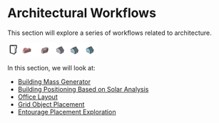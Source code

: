 # Architectural Workflows

This section will explore a series of workflows related to architecture.

<img src="../../assets/sample/workflows1.png" style="width:200px;"/>

In this section, we will look at: 

* [Building Mass Generator](04-02-01_building-mass-generator.md)
* [Building Positioning Based on Solar Analysis](04-02-02_building-positioning-based-on-solar-analysis.md)
* [Office Layout](04-02-03_office-layout.md)
* [Grid Object Placement](04-02-04_grid-object-placement.md)
* [Entourage Placement Exploration](04-02-05_entourage-placement-exploration.md)


